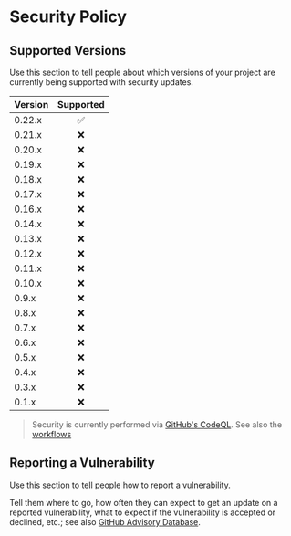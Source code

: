 # Security Policy

## Supported Versions

Use this section to tell people about which versions of your project are
currently being supported with security updates.

| Version |     Supported      |
| :------ | :----------------: |
| 0.22.x  | :white_check_mark: |
| 0.21.x  |        :x:         |
| 0.20.x  |        :x:         |
| 0.19.x  |        :x:         |
| 0.18.x  |        :x:         |
| 0.17.x  |        :x:         |
| 0.16.x  |        :x:         |
| 0.14.x  |        :x:         |
| 0.13.x  |        :x:         |
| 0.12.x  |        :x:         |
| 0.11.x  |        :x:         |
| 0.10.x  |        :x:         |
| 0.9.x   |        :x:         |
| 0.8.x   |        :x:         |
| 0.7.x   |        :x:         |
| 0.6.x   |        :x:         |
| 0.5.x   |        :x:         |
| 0.4.x   |        :x:         |
| 0.3.x   |        :x:         |
| 0.1.x   |        :x:         |

> Security is currently performed via [GitHub's CodeQL][1]. See also the
> [workflows][2]

## Reporting a Vulnerability

Use this section to tell people how to report a vulnerability.

Tell them where to go, how often they can expect to get an update on a reported
vulnerability, what to expect if the vulnerability is accepted or declined,
etc.; see also [GitHub Advisory Database][3].

[1]: https://securitylab.github.com/tools/codeql/
[2]:
  https://github.com/Anselmoo/spectrafit/blob/main/.github/workflows/codeql-analysis.yml
[3]: https://github.com/advisories?query=type%3Areviewed+ecosystem%3Apip
